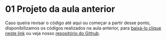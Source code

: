 # 01 Projeto da aula anterior

Caso queira revisar o código até aqui ou começar a partir desse ponto, disponibilizamos os códigos realizados na aula anterior, para [baixá-lo clique neste link](https://github.com/alura-cursos/3150-jornada-milhas/archive/refs/heads/aula-1.zip) ou veja nosso [repositório do Github](https://github.com/alura-cursos/3150-jornada-milhas/tree/aula-1).